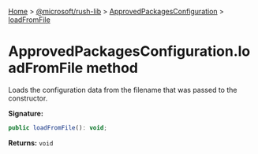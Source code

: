 [Home](./index) &gt; [@microsoft/rush-lib](rush-lib.md) &gt; [ApprovedPackagesConfiguration](rush-lib.approvedpackagesconfiguration.md) &gt; [loadFromFile](rush-lib.approvedpackagesconfiguration.loadfromfile.md)

# ApprovedPackagesConfiguration.loadFromFile method

Loads the configuration data from the filename that was passed to the constructor.

**Signature:**
```javascript
public loadFromFile(): void;
```
**Returns:** `void`

